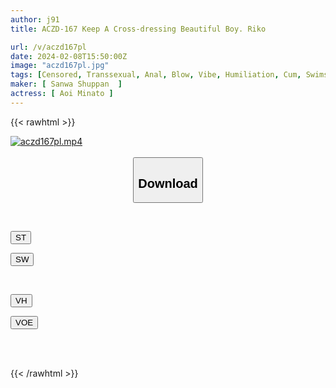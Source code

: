 ```yaml
---
author: j91
title: ACZD-167 Keep A Cross-dressing Beautiful Boy. Riko

url: /v/aczd167pl
date: 2024-02-08T15:50:00Z
image: "aczd167pl.jpg"
tags: [Censored, Transsexual, Anal, Blow, Vibe, Humiliation, Cum, Swimsuit, Cross Dressing, Kiss, Dildo	]
maker: [ Sanwa Shuppan  ]
actress: [ Aoi Minato ]
---
```



{{< rawhtml >}}

<div class="video" data-videoid="XkVD1gA7L3iDVYB">
    <a href="javascript:;">
        <img src="/v/aczd167pl/aczd167pl.jpg" width="WIDTH" height="HEIGHT" alt="aczd167pl.mp4" loading="lazy">
    </a>
</div>

<script type="text/javascript" src="https://j91.asia/asset/on-demand-st.js"></script>

<br>
  <link rel="stylesheet" href="https://j91.asia/asset/bs5.css">
  
  <center>
  <button class="btn btn-primary" type="button" data-bs-toggle="collapse" data-bs-target=".multi-collapse" aria-expanded="false" aria-controls="multiCollapseExample1 multiCollapseExample2"><h2>Download</h2></button></center>
</p>
<div class="row">
  <div class="col">
    <div class="collapse multi-collapse" id="multiCollapseExample1">
      <div class="card card-body">
	      	      <br>
<div class="buttons">  
<p><a href="https://streamtape.to/v/XkVD1gA7L3iDVYB" target="_blank"><button class="btn-hover color-3"><i class="fa fa-download"></i> ST</button></a></p>
<p><a href="https://cdnwish.com/490ru53btvrp" target="_blank"><button class="btn-hover color-2"><i class="fa fa-download"></i> SW</button></a></p></div>
    </div>
  </div>
</div>
  <div class="col">
    <div class="collapse multi-collapse" id="multiCollapseExample2">
      <div class="card card-body">
	      <br>
<div class="buttons">
<p><a href="https://vidhidepro.com/f/dt3s025a6tqx" target="_blank"><button class="btn-hover color-9"><i class="fa fa-download"></i> VH</button></a></p>
<p><a href="https://voe.sx/dn4up9s8cktd"><button class="btn-hover color-8"><i class="fa fa-download"></i> VOE</button></a></p></div>
<br><br>
      </div>
    </div>
  </div>
</div>

{{< /rawhtml >}}